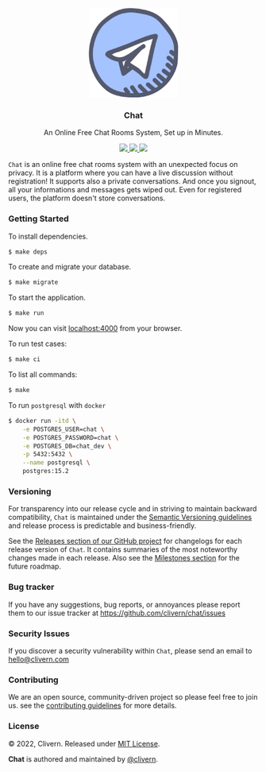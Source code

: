<p align="center">
    <img alt="Chat Logo" src="/assets/img/logo.png" width="180" />
    <h3 align="center">Chat</h3>
    <p align="center">An Online Free Chat Rooms System, Set up in Minutes.</p>
    <p align="center">
        <a href="https://github.com/Clivern/Chat/actions/workflows/ci.yml">
            <img src="https://github.com/Clivern/Chat/actions/workflows/ci.yml/badge.svg"/>
        </a>
        <a href="https://github.com/Clivern/Chat/releases">
            <img src="https://img.shields.io/badge/Version-0.1.0-1abc9c.svg">
        </a>
        <a href="https://github.com/Clivern/Chat/blob/master/LICENSE">
            <img src="https://img.shields.io/badge/LICENSE-MIT-orange.svg">
        </a>
    </p>
</p>

`Chat` is an online free chat rooms system with an unexpected focus on privacy. It is a platform where you can have a live discussion without registration! It supports also a private conversations. And once you signout, all your informations and messages gets wiped out. Even for registered users, the platform doesn't store conversations.


### Getting Started

To install dependencies.

```zsh
$ make deps
```

To create and migrate your database.

```zsh
$ make migrate
```

To start the application.

```zsh
$ make run
```

Now you can visit [localhost:4000](http://localhost:4000) from your browser.

To run test cases:

```zsh
$ make ci
```

To list all commands:

```zsh
$ make
```

To run `postgresql` with `docker`

```zsh
$ docker run -itd \
    -e POSTGRES_USER=chat \
    -e POSTGRES_PASSWORD=chat \
    -e POSTGRES_DB=chat_dev \
    -p 5432:5432 \
    --name postgresql \
    postgres:15.2
```


### Versioning

For transparency into our release cycle and in striving to maintain backward compatibility, `Chat` is maintained under the [Semantic Versioning guidelines](https://semver.org/) and release process is predictable and business-friendly.

See the [Releases section of our GitHub project](https://github.com/clivern/chat/releases) for changelogs for each release version of `Chat`. It contains summaries of the most noteworthy changes made in each release. Also see the [Milestones section](https://github.com/clivern/chat/milestones) for the future roadmap.


### Bug tracker

If you have any suggestions, bug reports, or annoyances please report them to our issue tracker at https://github.com/clivern/chat/issues


### Security Issues

If you discover a security vulnerability within `Chat`, please send an email to [hello@clivern.com](mailto:hello@clivern.com)


### Contributing

We are an open source, community-driven project so please feel free to join us. see the [contributing guidelines](CONTRIBUTING.md) for more details.


### License

© 2022, Clivern. Released under [MIT License](https://opensource.org/licenses/mit-license.php).

**Chat** is authored and maintained by [@clivern](http://github.com/clivern).
